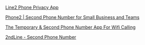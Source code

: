 
[Line2 Phone Privacy App](https://www.line2.com/)

[Phone2 | Second Phone Number for Small Business and Teams](https://www.phone2.io/)

[The Temporary & Second Phone Number App For Wifi Calling](https://hushed.com/)

[2ndLine - Second Phone Number](https://www.2ndline.co/)
